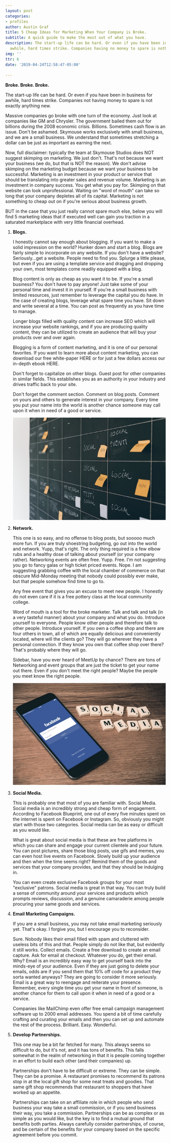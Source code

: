```yaml
---
layout: post
categories:
- profiles
author: Austin Graf
title: 5 Cheap Ideas for Marketing When Your Company is Broke.
subtitle: A quick guide to make the most out of what you have.
description: The start-up life can be hard. Or even if you have been in business for
  awhile, hard times strike. Companies having no money to spare is nothing new.
img: ''
ttr: 6
date: '2019-04-24T12:58:47-05:00'

---
```

**Broke. Broke. Broke.**

The start-up life can be hard. Or even if you have been in business for awhile, hard times strike. Companies not having money to spare is not exactly anything new.

Massive companies go broke with one turn of the economy. Just look at companies like GM and Chrysler. The government bailed them out for billions during the 2008 economic crisis. Billions. Sometimes cash flow is an issue. Don't be ashamed. Skymouse works exclusively with small business, and we are a small business. We understand that sometimes stretching a dollar can be just as important as earning the next.

Now, full disclaimer: typically the team at Skymouse Studios does NOT suggest skimping on marketing. We just don't. That's not because we want your business (we do, but that is NOT the reason). We don't advise skimping on the marketing budget because we want your business to be successful. Marketing is an investment in your product or service that should be translating into greater sales and revenue volume. Marketing is an investment in company success. You get what you pay for. Skimping on that website can look unprofessional. Waiting on "word of mouth" can take so long that your company depletes all of its capital. Marketing is not something to cheap out on if you're serious about business growth.

BUT in the case that you just really cannot spare much else, below you will find 5 marketing ideas that if executed well can gain you traction in a saturated marketplace with very little financial overhead.

1. **Blogs.**

   I honestly cannot say enough about blogging. If you want to make a solid impression on the world? Hunker down and start a blog. Blogs are fairly simple to incorporate on any website. If you don't have a website? Seriously...get a website. People need to find you. Splurge a little please, but even if you are using a template service and dragging and dropping your own, most templates come readily equipped with a blog.

   Blog content is only as cheap as you want it to be. If you're a small business? You don't have to pay anyone! Just take some of your personal time and invest it in yourself. If you're a small business with limited resources, just remember to leverage the capital you do have. In the case of creating blogs, leverage what spare time you have. Sit down and write several at a time. You can post as frequently as you have time to manage.

   Longer blogs filled with quality content can increase SEO which will increase your website rankings, and if you are producing quality content, they can be utilized to create an audience that will buy your products over and over again.

   Blogging is a form of content marketing, and it is one of our personal favorites. If you want to learn more about content marketing, you can download our free white-paper HERE or for just a few dollars access our in-depth ebook HERE.

   Don't forget to capitalize on other blogs. Guest post for other companies in similar fields. This establishes you as an authority in your industry and drives traffic back to your site.

   Don't forget the comment section. Comment on blog posts. Comment on yours and others to generate interest in your company. Every time you put your name into the world is another chance someone may call upon it when in need of a good or service.

   ![](/uploads/daniele-riggi-635135-unsplash.jpg)
2. **Network.**

   This one is so easy, and no offense to blog posts, but sooooo much more fun. If you are truly shoestring budgeting, go out into the world and network. Yupp, that's right. The only thing required is a few elbow rubs and a healthy dose of talking about yourself (or your company rather). Networking events are often free. Yupp. Free. I'm not suggesting you go to fancy galas or high ticket priced events. Nope. I am suggesting grabbing coffee with the local chamber of commerce on that obscure Mid-Monday meeting that nobody could possibly ever make, but that people somehow find time to go to.

   Any free event that gives you an excuse to meet new people. I honestly do not even care if it is a free pottery class at the local community college. 

   Word of mouth is a tool for the broke marketer. Talk and talk and talk (in a very tasteful manner) about your company and what you do. Introduce yourself to everyone. People know other people and therefore talk to other people. Introduce yourself. If you own a coffee shop and there are four others in town, all of which are equally delicious and conveniently located, where will the clients go? They will go wherever they have a personal connection. If they know you own that coffee shop over there? That's probably where they will go.

   Sidebar, have you ever heard of MeetUp by chance? There are tons of Networking and event groups that are just the ticket to get your name out there. Even if you don't meet the right people? Maybe the people you meet know the right people.

   ![](/uploads/william-iven-19844-unsplash.jpg)
3. **Social Media.**

   This is probably one that most of you are familiar with. Social Media. Social media is an incredibly strong and cheap form of engagement. According to Facebook Blueprint, one out of every five minutes spent on the internet is spent on Facebook or Instagram. So, obviously you might start with those two categories. Social media can be as easy or difficult as you would like.

   What is great about social media is that these are free platforms in which you can share and engage your current clientele and your future. You can post pictures, share those blog posts, use gifs and memes, you can even host live events on Facebook. Slowly build up your audience and then when the time seems right? Remind them of the goods and services that your company provides, and that they should be indulging in.

   You can even create exclusive Facebook groups for your most "exclusive" patrons. Social media is great in that way. You can truly build a sense of community around your services and products which prompts reviews, discussion, and a genuine camaraderie among people procuring your same goods and services.
4. **Email Marketing Campaigns.**

   If you are a small business, you may not take email marketing seriously yet. That's okay. I forgive you, but I encourage you to reconsider.

   Sure. Nobody likes their email filled with spam and cluttered with useless bits of this and that. People simply do not like that, but evidently it still works. Collect emails. Create a free download to create an email capture. Ask for email at checkout. Whatever you do, get their email. Why? Email is an incredibly easy way to get yourself back into the minds-eye of your audience. Even if they are just going to delete your emails, odds are if you send them that 10% off code for a product they sorta wanted anyways? They are going to consider it more seriously. Email is a great way to reengage and reiterate your presence. Remember, every single time you get your name in front of someone, is another chance for them to call upon it when in need of a good or a service.

   Companies like MailChimp even offer free email campaign management software up to 2000 email addresses. You spend a bit of time carefully crafting and curating your emails and then you can set up and automate the rest of the process. Brilliant. Easy. Wonderful.
5. **Develop Partnerships.**

   This one may be a bit far fetched for many. This always seems so difficult to do, but it's not, and it has tons of benefits. This falls somewhat in the realm of networking in that it is people coming together in an effort to build each other (and their companies) up.

   Partnerships don't have to be difficult or extreme. They can be simple. They can be a promise. A restaurant promises to recommend its patrons stop in at the local gift shop for some neat treats and goodies. That same gift shop recommends that restaurant to shoppers that have worked up an appetite.

   Partnerships can take on an affiliate role in which people who send business your way take a small commission, or if you send business their way, you take a commission. Partnerships can be as complex or as simple as you would like, but the key is to find a mutual ground that benefits both parties. Always carefully consider partnerships, of course, and be certain of the benefits for your company based on the specific agreement before you commit.